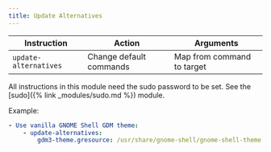 ```yaml
---
title: Update Alternatives
---
```


| Instruction           | Action                  | Arguments                  |
| --------------------- | ----------------------- | -------------------------- |
| `update-alternatives` | Change default commands | Map from command to target |

All instructions in this module need the sudo password to be set. See the [sudo]({% link _modules/sudo.md %}) module.

Example:

```yaml
- Use vanilla GNOME Shell GDM theme:
    - update-alternatives:
        gdm3-theme.gresource: /usr/share/gnome-shell/gnome-shell-theme.gresource
```
